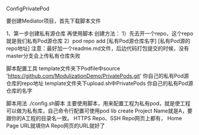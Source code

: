
ConfigPrivatePod 

要创建Mediator项目，首先下载脚本文件

1、第一步创建私有源仓库 再使用脚本
创建方法：
1）先去开一个repo，这个repo就是我们私有Pod源仓库
2）pod repo add [私有Pod源仓库名字] [私有Pod源的repo地址]
注意：最好加一个readme.md文件，后边代码打包提交的时候，没有master分支会上传私有仓库失败

脚本配置工具
template文件夹下Podfile中source 'https://github.com/ModulizationDemo/PrivatePods.git'     你自己的私有Pod源仓库的repo地址
template文件夹下upload.sh中PrivatePods  你自己的私有Pod源仓库的名字

脚本用法
./config.sh脚本
主要使用脚本，用来配置工程为私有pod，就是使工程可以做为私有库，自己命令行配置可使用pod lib create
Project Name就是A，要跟你的A工程的目录名一致。
HTTPS Repo、SSH Repo网页上都有，
Home Page URL就填你A Repo网页的URL就好了